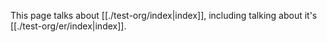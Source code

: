 This page talks about [[./test-org/index|index]], including talking about it's [[./test-org/er/index|index]].
